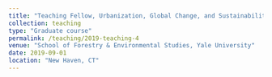 ```yaml
---
title: "Teaching Fellow, Urbanization, Global Change, and Sustainability"
collection: teaching
type: "Graduate course"
permalink: /teaching/2019-teaching-4
venue: "School of Forestry & Environmental Studies, Yale University"
date: 2019-09-01
location: "New Haven, CT"
---
```

